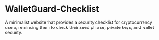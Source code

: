 # WalletGuard-Checklist
A minimalist website that provides a security checklist for cryptocurrency users, reminding them to check their seed phrase, private keys, and wallet security.
